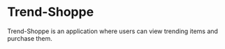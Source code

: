 # Trend-Shoppe
Trend-Shoppe is an application where users can view trending items and purchase them.
